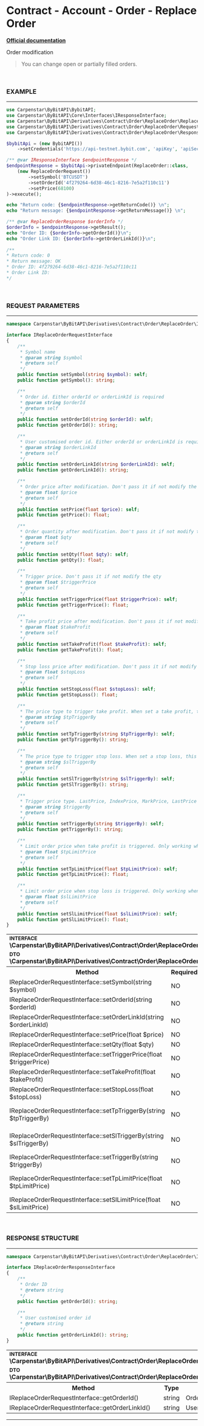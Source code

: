 # Contract - Account - Order - Replace Order
<b>[Official documentation](https://bybit-exchange.github.io/docs/derivatives/contract/replace-order)</b>
<p>Order modification</p>

> You can change open or partially filled orders.

<br />

<h3 align="left" width="100%"><b>EXAMPLE</b></h3>

---

```php
use Carpenstar\ByBitAPI\BybitAPI;
use Carpenstar\ByBitAPI\Core\Interfaces\IResponseInterface;
use Carpenstar\ByBitAPI\Derivatives\Contract\Order\ReplaceOrder\ReplaceOrder;
use Carpenstar\ByBitAPI\Derivatives\Contract\Order\ReplaceOrder\Request\ReplaceOrderRequest;
use Carpenstar\ByBitAPI\Derivatives\Contract\Order\ReplaceOrder\Response\ReplaceOrderResponse;

$bybitApi = (new BybitAPI())
    ->setCredentials('https://api-testnet.bybit.com', 'apiKey', 'apiSecret');

/** @var IResponseInterface $endpointResponse */
$endpointResponse = $bybitApi->privateEndpoint(ReplaceOrder::class,
    (new ReplaceOrderRequest())
        ->setSymbol('BTCUSDT')
        ->setOrderId('4f279264-6d38-46c1-8216-7e5a2f110c11')
        ->setPrice(68100)
)->execute();

echo "Return code: {$endpointResponse->getReturnCode()} \n";
echo "Return message: {$endpointResponse->getReturnMessage()} \n";

/** @var ReplaceOrderResponse $orderInfo */
$orderInfo = $endpointResponse->getResult();
echo "Order ID: {$orderInfo->getOrderId()}\n";
echo "Order Link ID: {$orderInfo->getOrderLinkId()}\n";
        
/**
* Return code: 0
* Return message: OK 
* Order ID: 4f279264-6d38-46c1-8216-7e5a2f110c11
* Order Link ID:
*/
````

<br />

<h3 align="left" width="100%"><b>REQUEST PARAMETERS</b></h3>

---

```php
namespace Carpenstar\ByBitAPI\Derivatives\Contract\Order\ReplaceOrder\Interfaces;

interface IReplaceOrderRequestInterface
{
    /**
     * Symbol name
     * @param string $symbol
     * @return self
     */
    public function setSymbol(string $symbol): self;
    public function getSymbol(): string;

    /**
     * Order id. Either orderId or orderLinkId is required
     * @param string $orderId
     * @return self
     */
    public function setOrderId(string $orderId): self;
    public function getOrderId(): string;

    /**
     * User customised order id. Either orderId or orderLinkId is required
     * @param string $orderLinkId
     * @return self
     */
    public function setOrderLinkId(string $orderLinkId): self;
    public function getOrderLinkId(): string;

    /**
     * Order price after modification. Don't pass it if not modify the price
     * @param float $price
     * @return self
     */
    public function setPrice(float $price): self;
    public function getPrice(): float;

    /**
     * Order quantity after modification. Don't pass it if not modify the qty
     * @param float $qty
     * @return self
     */
    public function setQty(float $qty): self;
    public function getQty(): float;

    /**
     * Trigger price. Don't pass it if not modify the qty
     * @param float $triggerPrice
     * @return self
     */
    public function setTriggerPrice(float $triggerPrice): self;
    public function getTriggerPrice(): float;

    /**
     * Take profit price after modification. Don't pass it if not modify the take profit
     * @param float $takeProfit
     * @return self
     */
    public function setTakeProfit(float $takeProfit): self;
    public function getTakeProfit(): float;

    /**
     * Stop loss price after modification. Don't pass it if not modify the Stop loss
     * @param float $stopLoss
     * @return self
     */
    public function setStopLoss(float $stopLoss): self;
    public function getStopLoss(): float;

    /**
     * The price type to trigger take profit. When set a take profit, this param is required if no initial value for the order
     * @param string $tpTriggerBy
     * @return self
     */
    public function setTpTriggerBy(string $tpTriggerBy): self;
    public function getTpTriggerBy(): string;

    /**
     * The price type to trigger stop loss. When set a stop loss, this param is required if no initial value for the order
     * @param string $slTriggerBy
     * @return self
     */
    public function setSlTriggerBy(string $slTriggerBy): self;
    public function getSlTriggerBy(): string;

    /**
     * Trigger price type. LastPrice, IndexPrice, MarkPrice, LastPrice
     * @param string $triggerBy
     * @return self
     */
    public function setTriggerBy(string $triggerBy): self;
    public function getTriggerBy(): string;

    /**
     * Limit order price when take profit is triggered. Only working when original order sets partial limit tp/sl
     * @param float $tpLimitPrice
     * @return self
     */
    public function setTpLimitPrice(float $tpLimitPrice): self;
    public function getTpLimitPrice(): float;

    /**
     * Limit order price when stop loss is triggered. Only working when original order sets partial limit tp/sl
     * @param float $slLimitPrice
     * @return self
     */
    public function setSlLimitPrice(float $slLimitPrice): self;
    public function getSlLimitPrice(): float;
}
```

<table style="width: 100%">
  <tr>
    <td colspan="3" style="text-align: left">
        <sup><b>INTERFACE</b></sup> <br />
        <b>\Carpenstar\ByBitAPI\Derivatives\Contract\Order\ReplaceOrder\Interfaces\IReplaceOrderRequestInterface::class</b>
    </td>
  </tr>
  <tr>
    <td colspan="3" style="text-align: left">
        <sup><b>DTO</b></sup> <br />
        <b>\Carpenstar\ByBitAPI\Derivatives\Contract\Order\ReplaceOrder\Request\ReplaceOrderRequest::class</b>
    </td>
  </tr>
  <tr>
    <th style="width: 45%; text-align: center">Method</th>
    <th style="width: 5%; text-align: center">Required</th>
    <th style="width: 50%; text-align: center">Description</th>
  </tr>
  <tr>
    <td>IReplaceOrderRequestInterface::setSymbol(string $symbol)</td>
    <td>NO</td>
    <td>Trading pair </td>
  </tr>
  <tr>
    <td>IReplaceOrderRequestInterface::setOrderId(string $orderId)</td>
    <td>NO</td>
    <td>Order ID</td>
  </tr>
  <tr>
    <td>IReplaceOrderRequestInterface::setOrderLinkId(string $orderLinkId)</td>
    <td>NO</td>
    <td>Custom order ID</td>
  </tr>
  <tr>
    <td>IReplaceOrderRequestInterface::setPrice(float $price)</td>
    <td>NO</td>
    <td>New order price </td>
  </tr>
  <tr>
    <td>IReplaceOrderRequestInterface::setQty(float $qty)</td>
    <td>NO</td>
    <td>
      New order quantity
    </td>
  </tr>
  <tr>
    <td>IReplaceOrderRequestInterface::setTriggerPrice(float $triggerPrice)</td>
    <td>NO</td>
    <td>Setting/changing trigger price</td>
  </tr>
  <tr>
    <td>IReplaceOrderRequestInterface::setTakeProfit(float $takeProfit)</td>
    <td>NO</td>
    <td>Setting/changing take profit</td>
  </tr>
  <tr>
    <td>IReplaceOrderRequestInterface::setStopLoss(float $stopLoss)</td>
    <td>NO</td>
    <td>Setting/changing stop loss</td>
  </tr>
  <tr>
    <td>IReplaceOrderRequestInterface::setTpTriggerBy(string $tpTriggerBy)</td>
    <td>NO</td>
    <td>The price type to trigger take profit. When set a take profit, this param is required if no initial value for the order </td>
  </tr>
  <tr>
    <td>IReplaceOrderRequestInterface::setSlTriggerBy(string $slTriggerBy)</td>
    <td>NO</td>
    <td>The price type to trigger stop loss. When set a stop loss, this param is required if no initial value for the order</td>
  </tr>
  <tr>
    <td>IReplaceOrderRequestInterface::setTriggerBy(string $triggerBy)</td>
    <td>NO</td>
    <td>Trigger price type. LastPrice, IndexPrice, MarkPrice, LastPrice</td>
  </tr>
  <tr>
    <td>IReplaceOrderRequestInterface::setTpLimitPrice(float $tpLimitPrice)</td>
    <td>NO</td>
    <td>Limit order price when take profit is triggered. Only working when original order sets partial limit tp/sl</td>
  </tr>
  <tr>
    <td>IReplaceOrderRequestInterface::setSlLimitPrice(float $slLimitPrice)</td>
    <td>NO</td>
    <td>Limit order price when stop loss is triggered. Only working when original order sets partial limit tp/sl</td>
  </tr>
</table>

<br />

<h3 align="left" width="100%"><b>RESPONSE STRUCTURE</b></h3>

---

```php
namespace Carpenstar\ByBitAPI\Derivatives\Contract\Order\ReplaceOrder\Interfaces;

interface IReplaceOrderResponseInterface
{
    /**
     * Order ID
     * @return string
     */
    public function getOrderId(): string;

    /**
     * User customised order id
     * @return string
     */
    public function getOrderLinkId(): string;
}
```


<table style="width: 100%">
  <tr>
    <td colspan="3" style="text-align: left">
        <sup><b>INTERFACE</b></sup> <br />
        <b>\Carpenstar\ByBitAPI\Derivatives\Contract\Order\ReplaceOrder\Interfaces\IReplaceOrderRequestInterface::class</b>
    </td>
  </tr>
  <tr>
    <td colspan="3" style="text-align: left">
        <sup><b>DTO</b></sup> <br />
        <b>\Carpenstar\ByBitAPI\Derivatives\Contract\Order\ReplaceOrder\Request\ReplaceOrderRequest::class</b>
    </td>
  </tr>
   <tr>
     <th style="width: 45%; text-align: center">Method</th>
     <th style="width: 5%; text-align: center">Type</th>
     <th style="width: 50%; text-align: center">Description</th>
   </tr>
   <tr>
     <td>IReplaceOrderRequestInterface::getOrderId()</td>
     <td>string</td>
     <td>Order ID</td>
   </tr>
   <tr>
     <td>IReplaceOrderRequestInterface::getOrderLinkId()</td>
     <td>string</td>
     <td>User customised order id</td>
   </tr>
</table>

---